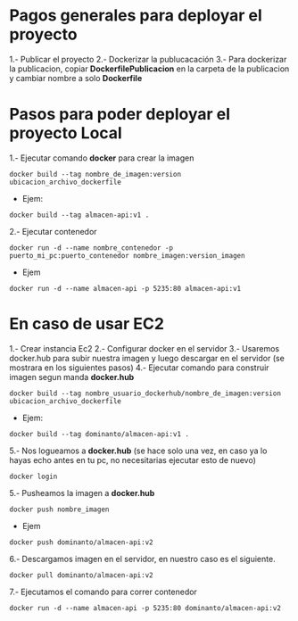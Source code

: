 # Pagos generales para deployar el proyecto
1.- Publicar el proyecto
2.- Dockerizar la publucacación
3.- Para dockerizar la publicacion, copiar **DockerfilePublicacion** en la carpeta de la publicacion y cambiar nombre a solo **Dockerfile**

# Pasos para poder deployar el proyecto Local
1.- Ejecutar comando **docker** para crear la imagen

```
docker build --tag nombre_de_imagen:version ubicacion_archivo_dockerfile
```

- Ejem:

```
docker build --tag almacen-api:v1 .
```

2.- Ejecutar contenedor

```
docker run -d --name nombre_contenedor -p puerto_mi_pc:puerto_contenedor nombre_imagen:version_imagen
```

- Ejem

```
docker run -d --name almacen-api -p 5235:80 almacen-api:v1
```

# En caso de usar EC2

1.- Crear instancia Ec2
2.- Configurar docker en el servidor
3.- Usaremos docker.hub para subir nuestra imagen y luego descargar en el servidor (se mostrara en los siguientes pasos)
4.- Ejecutar comando para construir imagen segun manda **docker.hub**

```
docker build --tag nombre_usuario_dockerhub/nombre_de_imagen:version ubicacion_archivo_dockerfile
```

- Ejem:

```
docker build --tag dominanto/almacen-api:v1 .
```
5.- Nos logueamos a **docker.hub** (se hace solo una vez, en caso ya lo hayas echo antes en tu pc, no necesitarias ejecutar esto de nuevo)

```
docker login
```

5.- Pusheamos la imagen a **docker.hub**

```
docker push nombre_imagen
```

- Ejem

```
docker push dominanto/almacen-api:v2
```

6.- Descargamos imagen en el servidor, en nuestro caso es el siguiente.

```
docker pull dominanto/almacen-api:v2
```

7.- Ejecutamos el comando para correr contenedor

```
docker run -d --name almacen-api -p 5235:80 dominanto/almacen-api:v2
```
